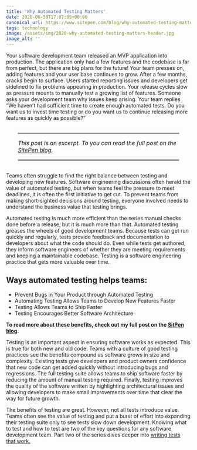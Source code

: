 ```yaml
---
title: 'Why Automated Testing Matters'
date: 2020-06-30T17:07:05+00:00
canonical_url: https://www.sitepen.com/blog/why-automated-testing-matters/
tags: technology
image: /assets/img/2020-why-automated-testing-matters-header.jpg
image_alt: ''
---
```


Your software development team released an MVP application into production. The application only had a few features and the codebase is far from perfect, but there are big plans for the future! Your team presses on, adding features and your user base continues to grow. After a few months, cracks begin to surface. Users started reporting issues and developers get sidelined to fix problems appearing in production. Your release cycles slow as pressure mounts to manually test a growing list of features. Someone asks your development team why issues keep arising. Your team replies “We haven’t had sufficient time to create enough automated tests. Do you want us to invest time testing or do you want us to continue releasing more features as quickly as possible?”

<aside style="padding: 16px 0;font-size: 1.1em;border-top: medium double #333;border-bottom: medium double #333;margin: 32px;font-style: italic;">
    This post is an excerpt. To you can read the full post on the <a href="https://www.sitepen.com/blog/why-automated-testing-matters/">SitePen blog</a>.
</aside>

Teams often struggle to find the right balance between testing and developing new features. Software engineering discussions often herald the value of automated testing, but when teams feel the pressure to meet deadlines, it is often the first initiative to get cut. To prevent teams from making short-sighted decisions around testing, everyone involved needs to understand the business value that testing brings.

Automated testing is much more efficient than the series manual checks done before a release, but it is much more than that. Automated testing greases the wheels of good development teams. Because tests can get run quickly and regularly, tests provide feedback and documentation to developers about what the code should do. Even while tests get authored, they inform software engineers of whether they are meeting requirements and keeping a maintainable codebase. Testing is a software engineering practice that gets more valuable over time.

## Ways automated testing helps teams:

- Prevent Bugs in Your Product through Automated Testing
- Automating Testing Allows Teams to Develop New Features Faster
- Testing Allows Teams to Ship Faster
- Testing Encourages Better Software Architecture

**To read more about these benefits, check out my full post on the <a rel="syndication" class="u-syndication" href="https://www.sitepen.com/blog/why-automated-testing-matters/">SitPen blog</a>.**

Testing is an important aspect in ensuring software works as expected. This is true for both new and old code. Teams with a culture of good testing practices see the benefits compound as software grows in size and complexity. Existing tests give developers and product owners confidence that new code can get added quickly without introducing bugs and regressions. The full testing suite allows teams to ship software faster by reducing the amount of manual testing required. Finally, testing improves the quality of the software written by highlighting architectural issues and allowing developers to make small improvements over time that clear the way for future growth.

The benefits of testing are great. However, not all tests introduce value. Teams often see the value of testing and put a burst of effort into expanding their testing suite only to see tests slow down development. Knowing what to test and how to test are two of the key questions for any software development team. Part two of the series dives deeper into [writing tests that work.](https://www.sitepen.com/blog/writing-tests-that-work/)

